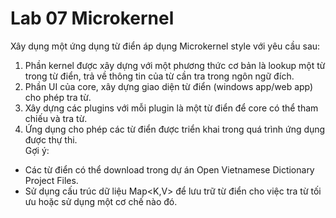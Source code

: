 # Lab 07 Microkernel
Xây dụng một ứng dụng từ điển áp dụng Microkernel style với yêu cầu sau:
1.	Phần kernel được xây dựng với một phương thức cơ bản là lookup một từ trong từ điển, trả về thông tin của từ cần tra trong ngôn ngữ đích.
2.	Phần UI của core, xây dựng giao diện từ điển (windows app/web app) cho phép tra từ.
3.	Xây dựng các plugins với mỗi plugin là một từ điển để core có thể tham chiếu và tra từ.
4.	Ứng dụng cho phép các từ điển được triển khai trong quá trình ứng dụng được thự thi.
<br>Gợi ý:
-	Các từ điển có thể download trong dự án Open Vietnamese Dictionary Project Files.
-	Sử dụng cấu trúc dữ liệu Map<K,V> để lưu trữ từ điển cho việc tra từ tối ưu hoặc sử dụng một cơ chế nào đó.